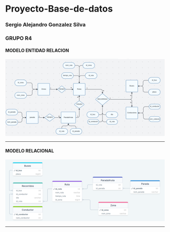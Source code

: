 # Proyecto-Base-de-datos
### Sergio Alejandro Gonzalez Silva
### GRUPO R4
#### MODELO ENTIDAD RELACION
![modelo_entidad_relacion](Modelo_entidad_relacion_transporte.png)
***
#### MODELO RELACIONAL
![Modelo Relacional](Modelo_relacional_transporte.png)
***
